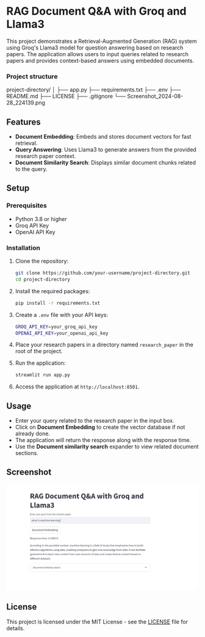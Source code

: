 # RAG Document Q&A with Groq and Llama3

This project demonstrates a Retrieval-Augmented Generation (RAG) system using Groq's Llama3 model for question answering based on research papers. The application allows users to input queries related to research papers and provides context-based answers using embedded documents.

### Project structure 

project-directory/
│
├── app.py
├── requirements.txt
├── .env
├── README.md
├── LICENSE
├── .gitignore
└── Screenshot_2024-08-28_224139.png

## Features
- **Document Embedding**: Embeds and stores document vectors for fast retrieval.
- **Query Answering**: Uses Llama3 to generate answers from the provided research paper context.
- **Document Similarity Search**: Displays similar document chunks related to the query.

## Setup

### Prerequisites
- Python 3.8 or higher
- Groq API Key
- OpenAI API Key

### Installation

1. Clone the repository:

    ```bash
    git clone https://github.com/your-username/project-directory.git
    cd project-directory
    ```

2. Install the required packages:

    ```bash
    pip install -r requirements.txt
    ```

3. Create a `.env` file with your API keys:

    ```bash
    GROQ_API_KEY=your_groq_api_key
    OPENAI_API_KEY=your_openai_api_key
    ```

4. Place your research papers in a directory named `research_paper` in the root of the project.

5. Run the application:

    ```bash
    streamlit run app.py
    ```

6. Access the application at `http://localhost:8501`.

## Usage

- Enter your query related to the research paper in the input box.
- Click on **Document Embedding** to create the vector database if not already done.
- The application will return the response along with the response time.
- Use the **Document similarity search** expander to view related document sections.

## Screenshot

![Screenshot](Screenshot%202024-08-28%20224139.png)

## License

This project is licensed under the MIT License - see the [LICENSE](LICENSE) file for details.

